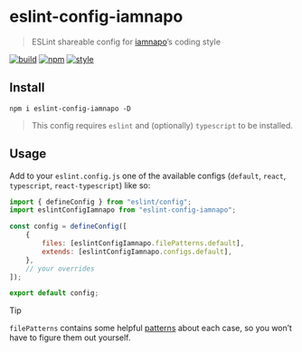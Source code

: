 # eslint-config-iamnapo

> ESLint shareable config for [iamnapo](https://iamnapo.me)’s coding style

[![build](https://badges.iamnapo.me/ci/iamnapo/eslint-config-iamnapo)](https://github.com/iamnapo/eslint-config-iamnapo/actions) [![npm](https://badges.iamnapo.me/npm/eslint-config-iamnapo)](https://www.npmjs.com/package/eslint-config-iamnapo) [![style](https://badges.iamnapo.me/style)](https://iamnapo.me)

## Install

```console
npm i eslint-config-iamnapo -D
```

> This config requires `eslint` and (optionally) `typescript` to be installed.

## Usage

Add to your `eslint.config.js` one of the available configs (`default`, `react`, `typescript`, `react-typescript`) like so:

```js
import { defineConfig } from "eslint/config";
import eslintConfigIamnapo from "eslint-config-iamnapo";

const config = defineConfig([
	{
		files: [eslintConfigIamnapo.filePatterns.default],
		extends: [eslintConfigIamnapo.configs.default],
	},
	// your overrides
]);

export default config;
```

>[!TIP]
> `filePatterns` contains some helpful [patterns](https://eslint.org/docs/latest/use/configure/configuration-files#specifying-files-and-ignores) about each case, so you won’t have to figure them out yourself.
